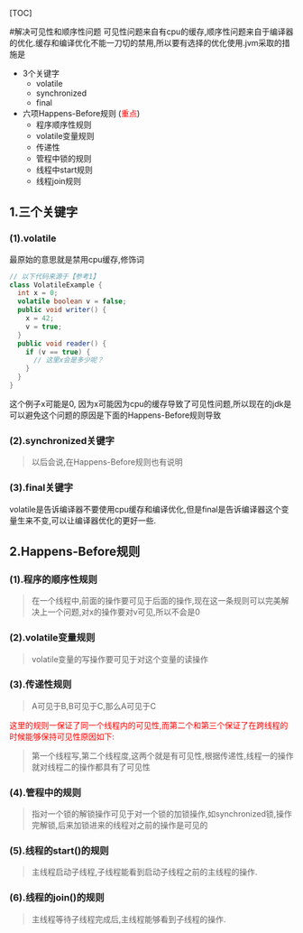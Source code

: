 [TOC]

#解决可见性和顺序性问题
可见性问题来自有cpu的缓存,顺序性问题来自于编译器的优化.缓存和编译优化不能一刀切的禁用,所以要有选择的优化使用.jvm采取的措施是
- 3个关键字
    * volatile
    * synchronized
    * final
- 六项Happens-Before规则 (<font color=red>重点</font>)
   - 程序顺序性规则
   - volatile变量规则
   - 传递性
   - 管程中锁的规则
   - 线程中start规则
   - 线程join规则

## 1.三个关键字
### (1).volatile 
最原始的意思就是禁用cpu缓存,修饰词
```java
// 以下代码来源于【参考1】
class VolatileExample {
  int x = 0;
  volatile boolean v = false;
  public void writer() {
    x = 42;
    v = true;
  }
  public void reader() {
    if (v == true) {
      // 这里x会是多少呢？
    }
  }
}

```
这个例子x可能是0, 因为x可能因为cpu的缓存导致了可见性问题,所以现在的jdk是可以避免这个问题的原因是下面的Happens-Before规则导致
### (2).synchronized关键字
>以后会说,在Happens-Before规则也有说明
### (3).final关键字
volatile是告诉编译器不要使用cpu缓存和编译优化,但是final是告诉编译器这个变量生来不变,可以让编译器优化的更好一些.
## 2.Happens-Before规则
### (1).程序的顺序性规则
> 在一个线程中,前面的操作要可见于后面的操作,现在这一条规则可以完美解决上一个问题,对x的操作要对v可见,所以不会是0

### (2).volatile变量规则
>volatile变量的写操作要可见于对这个变量的读操作
### (3).传递性规则
>A可见于B,B可见于C,那么A可见于C

<font color=red>这里的规则一保证了同一个线程内的可见性,而第二个和第三个保证了在跨线程的时候能够保持可见性原因如下:</font>
>第一个线程写,第二个线程度,这两个就是有可见性,根据传递性,线程一的操作就对线程二的操作都具有了可见性

### (4).管程中的规则
>指对一个锁的解锁操作可见于对一个锁的加锁操作,如synchronized锁,操作完解锁,后来加锁进来的线程对之前的操作是可见的

### (5).线程的start()的规则
>主线程启动子线程,子线程能看到启动子线程之前的主线程的操作.

### (6).线程的join()的规则
>主线程等待子线程完成后,主线程能够看到子线程的操作.